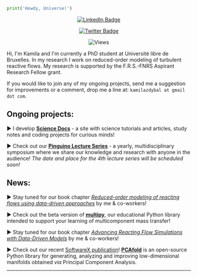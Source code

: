 ```python
print('Howdy, Universe!')
```

<div id="badges">
  <a href="https://www.linkedin.com/in/kamila-zdybal/">
    <p align="center"><img src="https://img.shields.io/badge/LinkedIn-9cf?style=for-the-badge&logo=linkedin&logoColor=white" alt="LinkedIn Badge"/></p>
  </a>
  <a href="https://twitter.com/kamilazdybal">
    <p align="center"><img src="https://img.shields.io/badge/Twitter-blue?style=for-the-badge&logo=twitter&logoColor=white" alt="Twitter Badge"/></p>
  </a>
  <p align="center"><img src="https://komarev.com/ghpvc/?username=kamilazdybal&style=flat-square&color=blue" alt="Views"/></p>
</div>

Hi, I'm Kamila and I'm currently a PhD student at Université libre de Bruxelles. In my research I work on reduced-order modeling of turbulent reactive flows. My research is supported by the F.R.S.-FNRS Aspirant Research Fellow grant.

If you would like to join any of my ongoing projects, send me a suggestion for improvements or a comment, drop me a line at: `kamilazdybal at gmail dot com`.

## Ongoing projects:

► I develop [**Science Docs**](https://kamilazdybal.github.io/science-docs/) - a site with science tutorials and articles, study notes and coding projects for curious minds!

► Check out our [**Pinguino Lecture Series**](http://boccelliengineering.altervista.org/PLS_website/index.html) - a yearly, multidisciplinary symposium where we share our knowledge and research with anyone in the audience! *The date and place for the 4th lecture series will be scheduled soon!*

## News:

► Stay tuned for our book chapter [*Reduced-order modeling of reacting flows using data-driven approaches*](https://github.com/kamilazdybal/ROM-of-reacting-flows-Springer) by me & co-workers!

► Check out the beta version of [**multipy**](https://multipy-lib.readthedocs.io/), our educational Python library intended to support your learning of multicomponent mass transfer!

► Stay tuned for our book chapter [*Advancing Reacting Flow Simulations with Data-Driven Models*](https://www.datadrivenfluidmechanics.com/download/book/DataDrivenFluidMechanicsBook_TableofContent.pdf) by me & co-workers!

► Check out our recent [SoftwareX publication](https://authors.elsevier.com/sd/article/S2352711020303435)! [**PCAfold**](https://pcafold.readthedocs.io/) is an open-source Python library for generating, analyzing and improving low-dimensional manifolds obtained *via* Principal Component Analysis.

------
